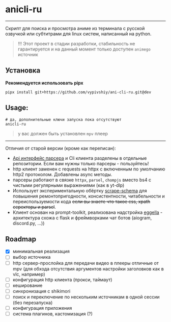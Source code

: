 # anicli-ru

___
Скрипт для поиска и просмотра аниме из терминала с русской озвучкой или субтитрами для linux систем, 
написанный на python.

> !!! Этот проект в стадии разработки, 
> стабильность не гарантируется и на данный момент только доступен `animego` источник

## Установка

**Рекомендуется использовать pipx**

```shell
pipx install git+https://github.com/vypivshiy/ani-cli-ru.git@dev 
```

## Usage:
```shell
# да, дополнительные ключи запуска пока отсутствуют 
anicli-ru

```

> у вас должен быть установлен `mpv` плеер

---
Отличия от старой версии (кроме как переписан):

- [Api интерфейс парсера](https://github.com/vypivshiy/anicli-api/tree/dev) и Cli клиента 
разделены в отдельные репозитории. Если вам нужны только парсеры - пользуйтесь!
- http клиент заменен с requests на httpx с включенным по умолчанию http2 протоколом. Добавлены async методы.
- парсеры работают в связке `httpx`, `parsel`, `chompjs` вместо bs4 с чистыми регулярными выражениями (как в yt-dlp)
- Использует экспериментальную обёртку [scrape-schema](https://github.com/vypivshiy/scrape-schema) для 
повышения ремонтопригодности, консистентности, читабельности и переиспользуемости кода 
~~если вы знаете что такое css, xpath серекторы и parsel~~.
- Клиент основан на prompt-toolkit, реализована надстройка [eggella](https://github.com/vypivshiy/eggella) - 
архитектура схожа с flask и фреймворками чат ботов (aiogram, discord.py, ...))


## Roadmap
-[x] минимальная реализация
-[ ] выбор источника
-[ ] http сервер-прослойка для передачи видео в плееры отличные от mpv (для обхода отсутствия 
аргументов настройки заголовков как в vlc, например)
-[ ] конфигурация http клиента (прокси, таймаут)
-[ ] кеширование
-[ ] синхронизация с shikimori
-[ ] поиск и переключение по нескольким источникам в одной сессии (без перезапуска)
-[ ] конфигурация приложения
-[ ] система плагинов, кастомизация (?)
